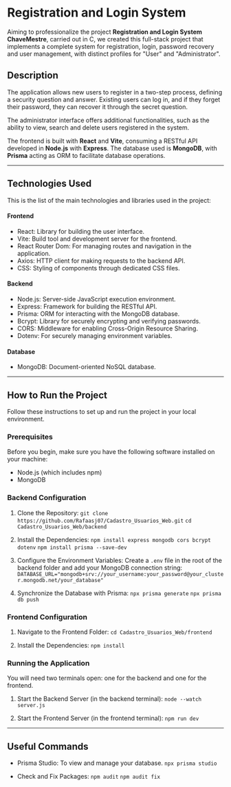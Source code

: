 # Registration and Login System

Aiming to professionalize the project **Registration and Login System ChaveMestre**, carried out in C, we created this full-stack project that implements a complete system for registration, login, password recovery and user management, with distinct profiles for "User" and "Administrator".

## Description

The application allows new users to register in a two-step process, defining a security question and answer. Existing users can log in, and if they forget their password, they can recover it through the secret question.

The administrator interface offers additional functionalities, such as the ability to view, search and delete users registered in the system.

The frontend is built with **React** and **Vite**, consuming a RESTful API developed in **Node.js** with **Express**. The database used is **MongoDB**, with **Prisma** acting as ORM to facilitate database operations.

---

## Technologies Used

This is the list of the main technologies and libraries used in the project:

#### Frontend
* React: Library for building the user interface.
* Vite: Build tool and development server for the frontend.
* React Router Dom: For managing routes and navigation in the application.
* Axios: HTTP client for making requests to the backend API.
* CSS: Styling of components through dedicated CSS files.

#### Backend
* Node.js: Server-side JavaScript execution environment.
* Express: Framework for building the RESTful API.
* Prisma: ORM for interacting with the MongoDB database.
* Bcrypt: Library for securely encrypting and verifying passwords.
* CORS: Middleware for enabling Cross-Origin Resource Sharing.
* Dotenv: For securely managing environment variables.

#### Database
* MongoDB: Document-oriented NoSQL database.

---

## How to Run the Project

Follow these instructions to set up and run the project in your local environment.

### Prerequisites

Before you begin, make sure you have the following software installed on your machine:
* Node.js (which includes npm)
* MongoDB

### Backend Configuration

1. Clone the Repository:
`git clone https://github.com/Rafaasj07/Cadastro_Usuarios_Web.git`
`cd Cadastro_Usuarios_Web/backend`

2. Install the Dependencies:
`npm install express mongodb cors bcrypt dotenv`
`npm install prisma --save-dev`

3. Configure the Environment Variables:
Create a `.env` file in the root of the backend folder and add your MongoDB connection string:
`DATABASE_URL="mongodb+srv://your_username:your_password@your_cluster.mongodb.net/your_database"`

4. Synchronize the Database with Prisma:
`npx prisma generate`
`npx prisma db push`

### Frontend Configuration

1. Navigate to the Frontend Folder:
`cd Cadastro_Usuarios_Web/frontend`

2. Install the Dependencies:
`npm install`

### Running the Application

You will need two terminals open: one for the backend and one for the frontend.

1. Start the Backend Server (in the backend terminal):
`node --watch server.js`

2. Start the Frontend Server (in the frontend terminal):
`npm run dev`

---

## Useful Commands

- Prisma Studio: To view and manage your database.
`npx prisma studio`

- Check and Fix Packages:
`npm audit`
`npm audit fix`

